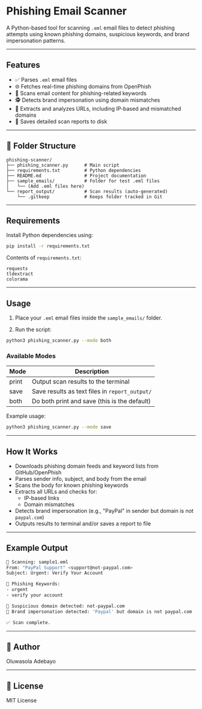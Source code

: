 # Phishing Email Scanner

A Python-based tool for scanning `.eml` email files to detect phishing attempts using known phishing domains, suspicious keywords, and brand impersonation patterns.

---

## Features

- ✅ Parses `.eml` email files
- 🌐 Fetches real-time phishing domains from OpenPhish
- 📄 Scans email content for phishing-related keywords
- 🕵️ Detects brand impersonation using domain mismatches
- 🔗 Extracts and analyzes URLs, including IP-based and mismatched domains
- 💾 Saves detailed scan reports to disk

---

## 📂 Folder Structure

```
phishing-scanner/
├── phishing_scanner.py      # Main script
├── requirements.txt         # Python dependencies
├── README.md                # Project documentation
├── sample_emails/           # Folder for test .eml files
│   └── (Add .eml files here)
└── report_output/           # Scan results (auto-generated)
    └── .gitkeep             # Keeps folder tracked in Git
```

---

## Requirements

Install Python dependencies using:

```bash
pip install -r requirements.txt
```

Contents of `requirements.txt`:

```
requests
tldextract
colorama
```

---

## Usage

1. Place your `.eml` email files inside the `sample_emails/` folder.

2. Run the script:

```bash
python3 phishing_scanner.py --mode both
```

### Available Modes

| Mode   | Description                                          |
|--------|------------------------------------------------------|
| print  | Output scan results to the terminal                  |
| save   | Save results as text files in `report_output/`       |
| both   | Do both print and save (this is the default)         |

Example usage:

```bash
python3 phishing_scanner.py --mode save
```

---

## How It Works

- Downloads phishing domain feeds and keyword lists from GitHub/OpenPhish
- Parses sender info, subject, and body from the email
- Scans the body for known phishing keywords
- Extracts all URLs and checks for:
  - IP-based links
  - Domain mismatches
- Detects brand impersonation (e.g., "PayPal" in sender but domain is not `paypal.com`)
- Outputs results to terminal and/or saves a report to file

---

##  Example Output

```bash
📨 Scanning: sample1.eml
From: "PayPal Support" <support@not-paypal.com>
Subject: Urgent: Verify Your Account

🔎 Phishing Keywords:
- urgent
- verify your account

🚨 Suspicious domain detected: not-paypal.com
🚨 Brand impersonation detected: 'Paypal' but domain is not paypal.com

✅ Scan complete.
```

---

## 👤 Author

Oluwasola Adebayo

---

## 📄 License

MIT License
